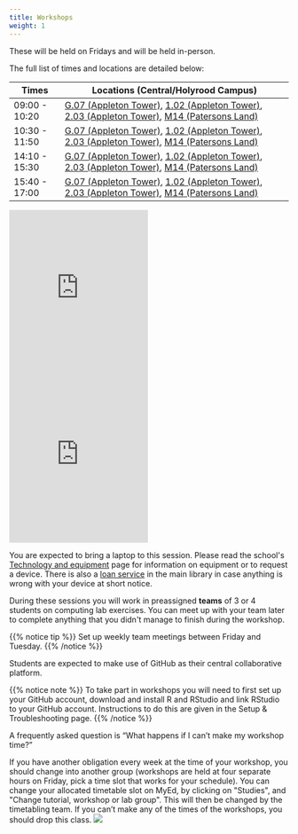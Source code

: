 ```yaml
---
title: Workshops
weight: 1
---
```


These will be held on Fridays and will be held in-person.

The full list of times and locations are detailed below:

| Times         | Locations (Central/Holyrood Campus) |
|---------------|--------------------------------------------|
| 09:00 - 10:20 | [G.07 (Appleton Tower)](https://www.ed.ac.uk/timetabling-examinations/timetabling/room-bookings/bookable-rooms3/room/0201_00_G.07), [1.02 (Appleton Tower)](https://www.ed.ac.uk/timetabling-examinations/timetabling/room-bookings/bookable-rooms3/room/0201_01_1.02), [2.03 (Appleton Tower)](https://www.ed.ac.uk/timetabling-examinations/timetabling/room-bookings/bookable-rooms3/room/0201_02_2.03), [M14 (Patersons Land)](https://www.ed.ac.uk/timetabling-examinations/timetabling/room-bookings/bookable-rooms3/room/0551_-1M_M14) |
| 10:30 - 11:50 | [G.07 (Appleton Tower)](https://www.ed.ac.uk/timetabling-examinations/timetabling/room-bookings/bookable-rooms3/room/0201_00_G.07), [1.02 (Appleton Tower)](https://www.ed.ac.uk/timetabling-examinations/timetabling/room-bookings/bookable-rooms3/room/0201_01_1.02), [2.03 (Appleton Tower)](https://www.ed.ac.uk/timetabling-examinations/timetabling/room-bookings/bookable-rooms3/room/0201_02_2.03), [M14 (Patersons Land)](https://www.ed.ac.uk/timetabling-examinations/timetabling/room-bookings/bookable-rooms3/room/0551_-1M_M14) |
| 14:10 - 15:30 | [G.07 (Appleton Tower)](https://www.ed.ac.uk/timetabling-examinations/timetabling/room-bookings/bookable-rooms3/room/0201_00_G.07), [1.02 (Appleton Tower)](https://www.ed.ac.uk/timetabling-examinations/timetabling/room-bookings/bookable-rooms3/room/0201_01_1.02), [2.03 (Appleton Tower)](https://www.ed.ac.uk/timetabling-examinations/timetabling/room-bookings/bookable-rooms3/room/0201_02_2.03), [M14 (Patersons Land)](https://www.ed.ac.uk/timetabling-examinations/timetabling/room-bookings/bookable-rooms3/room/0551_-1M_M14) |
| 15:40 - 17:00 | [G.07 (Appleton Tower)](https://www.ed.ac.uk/timetabling-examinations/timetabling/room-bookings/bookable-rooms3/room/0201_00_G.07), [1.02 (Appleton Tower)](https://www.ed.ac.uk/timetabling-examinations/timetabling/room-bookings/bookable-rooms3/room/0201_01_1.02), [2.03 (Appleton Tower)](https://www.ed.ac.uk/timetabling-examinations/timetabling/room-bookings/bookable-rooms3/room/0201_02_2.03), [M14 (Patersons Land)](https://www.ed.ac.uk/timetabling-examinations/timetabling/room-bookings/bookable-rooms3/room/0551_-1M_M14) |

<div>
  <iframe src="https://www.google.com/maps/embed?pb=!1m18!1m12!1m3!1d2234.278803882371!2d-3.18889008394796!3d55.94453948465495!2m3!1f0!2f0!3f0!3m2!1i1024!2i768!4f13.1!3m3!1m2!1s0x4887c78385c7685d%3A0x6f9d3da4d39209ee!2sAppleton%20Tower%2C%20The%20University%20of%20Edinburgh!5e0!3m2!1sen!2suk!4v1629884943189!5m2!1sen!2suk" width=49.7% height=300ut style="border:0;" allowfullscreen="" loading="lazy" scrolling="no"></iframe>
  <iframe src="https://www.google.com/maps/embed?pb=!1m18!1m12!1m3!1d2233.968978532958!2d-3.1816150847673086!3d55.94990958424092!2m3!1f0!2f0!3f0!3m2!1i1024!2i768!4f13.1!3m3!1m2!1s0x4887c787dbaf4e4f%3A0xcd0b25472389981!2sPaterson&#39;s%20Land%2C%20The%20University%20of%20Edinburgh!5e0!3m2!1sen!2suk!4v1631865851892!5m2!1sen!2suk" width=49.7% height=300ut style="border:0;" allowfullscreen="" loading="lazy"></iframe>
</div>

You are expected to bring a laptop to this session. Please read the school's [Technology and equipment](https://teaching.maths.ed.ac.uk/main/undergraduate/studies/equipment) page for information on equipment or to request a device. There is also a [loan service](https://www.ed.ac.uk/information-services/library-museum-gallery/using-library/borrowing-a-book/borrowing-laptops) in the main library in case anything is wrong with your device at short notice.

During these sessions you will work in preassigned  __teams__ of 3 or 4 students on computing lab exercises. You can meet up with your team later to complete anything that you didn't manage to finish during the workshop. 

{{% notice tip %}}
Set up weekly team meetings between Friday and Tuesday.
{{% /notice %}}


Students are expected to make use of GitHub as their central collaborative platform. 

{{% notice note %}}
To take part in workshops you will need to first set up your GitHub account, download and install R and RStudio and link RStudio to your GitHub account. Instructions to do this are given in the <a id="troubleshoot">Setup & Troubleshooting</a> page.
{{% /notice %}}

A frequently asked question is “What happens if I can’t make my workshop time?” 

If you have another obligation every week at the time of your workshop, you should change into another group (workshops are held at four separate hours on Friday, pick a time slot that works for your schedule). You can change your allocated timetable slot on MyEd, by clicking on "Studies", and "Change tutorial, workshop or lab group". This will then be changed by the timetabling team. If you can’t make any of the times of the workshops, you should drop this class.
<img src="/images/assessments/change_tutorial.png"/>

